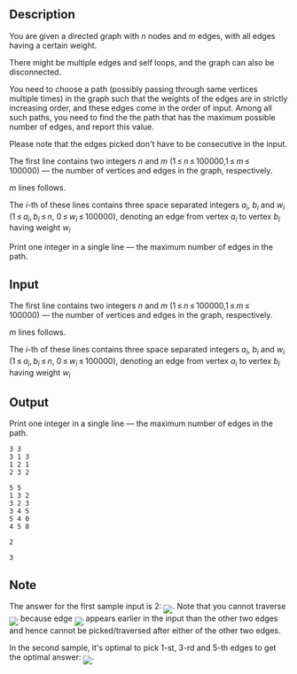 ## Description

<div><p>You are given a directed graph with <span class="tex-span"><i>n</i></span> nodes and <span class="tex-span"><i>m</i></span> edges, with all edges having a certain weight. </p><p>There might be multiple edges and self loops, and the graph can also be disconnected. </p><p>You need to choose a path (possibly passing through same vertices multiple times) in the graph such that the weights of the edges are in strictly increasing order, and these edges come in the order of input. Among all such paths, you need to find the the path that has the maximum possible number of edges, and report this value.</p><p>Please note that the edges picked don't have to be consecutive in the input.</p></div><div class="input-specification"><p>The first line contains two integers <span class="tex-span"><i>n</i></span> and <span class="tex-span"><i>m</i></span> (<span class="tex-span">1 ≤ <i>n</i> ≤ 100000</span>,<span class="tex-span">1 ≤ <i>m</i> ≤ 100000</span>)&nbsp;— the number of vertices and edges in the graph, respectively. </p><p><span class="tex-span"><i>m</i></span> lines follows. </p><p>The <span class="tex-span"><i>i</i></span>-th of these lines contains three space separated integers <span class="tex-span"><i>a</i><sub class="lower-index"><i>i</i></sub></span>, <span class="tex-span"><i>b</i><sub class="lower-index"><i>i</i></sub></span> and <span class="tex-span"><i>w</i><sub class="lower-index"><i>i</i></sub></span> (<span class="tex-span">1 ≤ <i>a</i><sub class="lower-index"><i>i</i></sub>, <i>b</i><sub class="lower-index"><i>i</i></sub> ≤ <i>n</i></span>, <span class="tex-span">0 ≤ <i>w</i><sub class="lower-index"><i>i</i></sub> ≤ 100000</span>), denoting an edge from vertex <span class="tex-span"><i>a</i><sub class="lower-index"><i>i</i></sub></span> to vertex <span class="tex-span"><i>b</i><sub class="lower-index"><i>i</i></sub></span> having weight <span class="tex-span"><i>w</i><sub class="lower-index"><i>i</i></sub></span></p></div><div class="output-specification"><p>Print one integer in a single line — the maximum number of edges in the path.</p></div>

## Input

<p>The first line contains two integers <span class="tex-span"><i>n</i></span> and <span class="tex-span"><i>m</i></span> (<span class="tex-span">1 ≤ <i>n</i> ≤ 100000</span>,<span class="tex-span">1 ≤ <i>m</i> ≤ 100000</span>)&nbsp;— the number of vertices and edges in the graph, respectively. </p><p><span class="tex-span"><i>m</i></span> lines follows. </p><p>The <span class="tex-span"><i>i</i></span>-th of these lines contains three space separated integers <span class="tex-span"><i>a</i><sub class="lower-index"><i>i</i></sub></span>, <span class="tex-span"><i>b</i><sub class="lower-index"><i>i</i></sub></span> and <span class="tex-span"><i>w</i><sub class="lower-index"><i>i</i></sub></span> (<span class="tex-span">1 ≤ <i>a</i><sub class="lower-index"><i>i</i></sub>, <i>b</i><sub class="lower-index"><i>i</i></sub> ≤ <i>n</i></span>, <span class="tex-span">0 ≤ <i>w</i><sub class="lower-index"><i>i</i></sub> ≤ 100000</span>), denoting an edge from vertex <span class="tex-span"><i>a</i><sub class="lower-index"><i>i</i></sub></span> to vertex <span class="tex-span"><i>b</i><sub class="lower-index"><i>i</i></sub></span> having weight <span class="tex-span"><i>w</i><sub class="lower-index"><i>i</i></sub></span></p>

## Output

<p>Print one integer in a single line — the maximum number of edges in the path.</p>





```input1
3 3
3 1 3
1 2 1
2 3 2

```




```input2
5 5
1 3 2
3 2 3
3 4 5
5 4 0
4 5 8

```




```output1
2
```




```output2
3
```



## Note

<p>The answer for the first sample input is <span class="tex-span">2</span>: <img align="middle" class="tex-formula" src="file://kdbEPZMU.png" style="max-width: 100.0%;max-height: 100.0%;">. Note that you cannot traverse <img align="middle" class="tex-formula" src="file://1hfrAGO7.png" style="max-width: 100.0%;max-height: 100.0%;"> because edge <img align="middle" class="tex-formula" src="file://NaGupCWq.png" style="max-width: 100.0%;max-height: 100.0%;"> appears earlier in the input than the other two edges and hence cannot be picked/traversed after either of the other two edges.</p><p>In the second sample, it's optimal to pick <span class="tex-span">1</span>-st, <span class="tex-span">3</span>-rd and <span class="tex-span">5</span>-th edges to get the optimal answer: <img align="middle" class="tex-formula" src="file://iwVGPTSP.png" style="max-width: 100.0%;max-height: 100.0%;">. </p>
